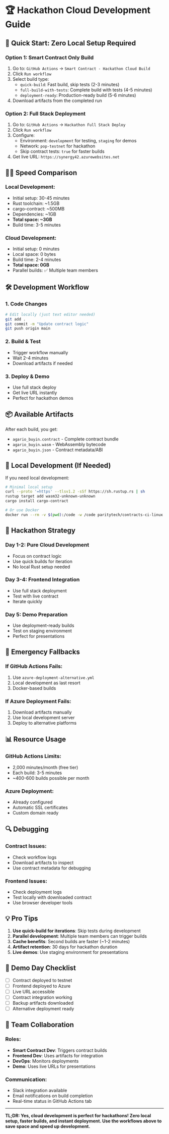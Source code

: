 # 🏆 Hackathon Cloud Development Guide

## 🚀 Quick Start: Zero Local Setup Required

### **Option 1: Smart Contract Only Build**
1. Go to: `GitHub Actions` → `Smart Contract - Hackathon Cloud Build`
2. Click `Run workflow`
3. Select build type:
   - `quick-build`: Fast build, skip tests (2-3 minutes)
   - `full-build-with-tests`: Complete build with tests (4-5 minutes)
   - `deployment-ready`: Production-ready build (5-6 minutes)
4. Download artifacts from the completed run

### **Option 2: Full Stack Deployment**
1. Go to: `GitHub Actions` → `Hackathon Full Stack Deploy`
2. Click `Run workflow`
3. Configure:
   - Environment: `development` for testing, `staging` for demos
   - Network: `pop-testnet` for hackathon
   - Skip contract tests: `true` for faster builds
4. Get live URL: `https://synergy42.azurewebsites.net`

## 🏃‍♂️ Speed Comparison

### **Local Development:**
- Initial setup: 30-45 minutes
- Rust toolchain: ~1.5GB
- cargo-contract: ~500MB
- Dependencies: ~1GB
- **Total space: ~3GB**
- Build time: 3-5 minutes

### **Cloud Development:**
- Initial setup: 0 minutes
- Local space: 0 bytes
- Build time: 2-4 minutes
- **Total space: 0GB**
- Parallel builds: ✅ Multiple team members

## 🛠️ Development Workflow

### **1. Code Changes**
```bash
# Edit locally (just text editor needed)
git add .
git commit -m "Update contract logic"
git push origin main
```

### **2. Build & Test**
- Trigger workflow manually
- Wait 2-4 minutes
- Download artifacts if needed

### **3. Deploy & Demo**
- Use full stack deploy
- Get live URL instantly
- Perfect for hackathon demos

## 📦 Available Artifacts

After each build, you get:
- `agario_buyin.contract` - Complete contract bundle
- `agario_buyin.wasm` - WebAssembly bytecode
- `agario_buyin.json` - Contract metadata/ABI

## 🔧 Local Development (If Needed)

If you need local development:

```bash
# Minimal local setup
curl --proto '=https' --tlsv1.2 -sSf https://sh.rustup.rs | sh
rustup target add wasm32-unknown-unknown
cargo install cargo-contract

# Or use Docker
docker run --rm -v $(pwd):/code -w /code paritytech/contracts-ci-linux cargo contract build
```

## 🎯 Hackathon Strategy

### **Day 1-2: Pure Cloud Development**
- Focus on contract logic
- Use quick builds for iteration
- No local Rust setup needed

### **Day 3-4: Frontend Integration**
- Use full stack deployment
- Test with live contract
- Iterate quickly

### **Day 5: Demo Preparation**
- Use deployment-ready builds
- Test on staging environment
- Perfect for presentations

## 🚨 Emergency Fallbacks

### **If GitHub Actions Fails:**
1. Use `azure-deployment-alternative.yml`
2. Local development as last resort
3. Docker-based builds

### **If Azure Deployment Fails:**
1. Download artifacts manually
2. Use local development server
3. Deploy to alternative platforms

## 📊 Resource Usage

### **GitHub Actions Limits:**
- 2,000 minutes/month (free tier)
- Each build: 3-5 minutes
- ~400-600 builds possible per month

### **Azure Deployment:**
- Already configured
- Automatic SSL certificates
- Custom domain ready

## 🔍 Debugging

### **Contract Issues:**
- Check workflow logs
- Download artifacts to inspect
- Use contract metadata for debugging

### **Frontend Issues:**
- Check deployment logs
- Test locally with downloaded contract
- Use browser developer tools

## 💡 Pro Tips

1. **Use quick-build for iterations**: Skip tests during development
2. **Parallel development**: Multiple team members can trigger builds
3. **Cache benefits**: Second builds are faster (~1-2 minutes)
4. **Artifact retention**: 30 days for hackathon duration
5. **Live demos**: Use staging environment for presentations

## 🎪 Demo Day Checklist

- [ ] Contract deployed to testnet
- [ ] Frontend deployed to Azure
- [ ] Live URL accessible
- [ ] Contract integration working
- [ ] Backup artifacts downloaded
- [ ] Alternative deployment ready

## 🤝 Team Collaboration

### **Roles:**
- **Smart Contract Dev**: Triggers contract builds
- **Frontend Dev**: Uses artifacts for integration
- **DevOps**: Monitors deployments
- **Demo**: Uses live URLs for presentations

### **Communication:**
- Slack integration available
- Email notifications on build completion
- Real-time status in GitHub Actions tab

---

**TL;DR: Yes, cloud development is perfect for hackathons! Zero local setup, faster builds, and instant deployment. Use the workflows above to save space and speed up development.**
